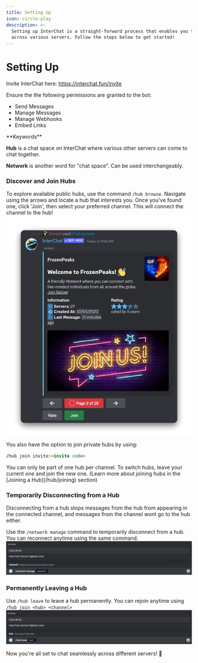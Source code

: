 ```yaml
---
title: Setting Up
icon: circle-play
description: >-
  Setting up InterChat is a straight-forward process that enables you to chat
  across various servers. Follow the steps below to get started!
---
```


# Setting Up

Invite InterChat here: https://interchat.fun/invite

Ensure the the following permissions are granted to the bot:

* Send Messages
* Manage Messages
* Manage Webhooks
* Embed Links

\*\*Keywords\*\*

**Hub** is a chat space on InterChat where various other servers can come to chat together.

**Network** is another word for "chat space". Can be used interchangeably.

### Discover and Join Hubs

To explore available public hubs, use the command `/hub browse`. Navigate using the arrows and locate a hub that interests you. Once you've found one, click 'Join', then select your preferred channel. This will connect the channel to the hub! ![](.gitbook/assets/browse.png)

You also have the option to join private hubs by using:

```md
/hub join invite:<invite code>
```

You can only be part of one hub per channel. To switch hubs, leave your current one and join the new one. (Learn more about joining hubs in the \[Joining a Hub]\(/hub/joining) section)

### Temporarily Disconnecting from a Hub

Disconnecting from a hub stops messages from the hub from appearing in the connected channel, and messages from the channel wont go to the hub either.

Use the `/network manage` command to temporarily disconnect from a hub. You can reconnect anytime using the same command. ![](.gitbook/assets/NetworkManage.png)

### Permanently Leaving a Hub

Use `/hub leave` to leave a hub permanently. You can rejoin anytime using `/hub join <hub> <channel>` ![](.gitbook/assets/HubLeave.png)

Now you're all set to chat seamlessly across different servers! 🚀
